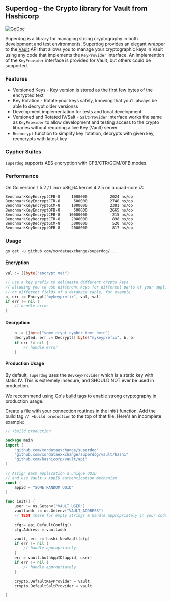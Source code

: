 ## Superdog - the Crypto library for Vault from Hashicorp
[![GoDoc](https://godoc.org/github.com/xordataexchange/superdog?status.svg)](http://godoc.org/github.com/xordataexchange/superdog)


Superdog is a library for managing strong cryptography in both development and test environments.  Superdog provides an elegant wrapper to the [Vault](https://www.vaultproject.io) API that allows you to manage your cryptographic keys in Vault using any code that implements the `KeyProvider` interface.  An implemention of the `KeyProvider` interface is provided for Vault, but others could be supported.

### Features

-  Versioned Keys - Key version is stored as the first few bytes of the encrypted text
-  Key Rotation - Rotate your keys safely, knowing that you'll always be able to decrypt older versionss
-  Development implementation for tests and local development
-  Versioned and Rotated IV/Salt - `SaltProvider` interface works the same as `KeyProvider` to allow development and testing access to the crypto libraries without requiring a live Key (Vault) server
-  `Reencrypt` function to simplify key rotation, decrypts with given key, reencrypts with latest key

### Cypher Suites

`superdog` supports AES encryption with CFB/CTR/GCM/OFB modes.


### Performance

On Go version 1.5.2 / Linux x86_64 kernel 4.2.5 on a quad-core i7:

```
BenchmarkKeyEncryptCFB-8	 1000000	      2024 ns/op
BenchmarkKeyEncryptCTR-8	  500000	      2748 ns/op
BenchmarkKeyEncryptGCM-8	 1000000	      2381 ns/op
BenchmarkKeyEncryptOFB-8	  500000	      2665 ns/op
BenchmarkKeyDecryptCFB-8	10000000	       215 ns/op
BenchmarkKeyDecryptCTR-8	 2000000	       898 ns/op
BenchmarkKeyDecryptGCM-8	 3000000	       520 ns/op
BenchmarkKeyDecryptOFB-8	 2000000	       817 ns/op
```

### Usage

`go get -u github.com/xordataexchange/superdog/...`

#### Encryption
```go
val := []byte("encrypt me!")

// use a key prefix to delineate different crypto keys
// allowing you to use different keys for different parts of your application
// or different fields of a database table, for example
b, err := Encrypt("mykeyprefix", val, val)
if err != nil {
	// handle error
}
```
#### Decryption
```go
	b := []byte["some crypt cypher text here"]
	decrypted, err := Decrypt([]byte("mykeyprefix", b, b)
	if err != nil {
		// handle error
	}

```

#### Production Usage
By default, `superdog` uses the `DevKeyProvider` which is a static key with static IV.  This is extremely insecure, and SHOULD NOT ever be used in production.

We reccommend using Go's [build tags](https://golang.org/pkg/go/build/) to enable strong cryptography in production usage.

Create a file with your connection routines in the init() function.  Add the build tag `// +build production` to the top of that file.  Here's an incomplete example:

```go
// +build production

package main
import (
	"github.com/xordataexchange/superdog"
	"github.com/xordataexxchange/superdog/vault/hashi"
	"github.com/hashicorp/vault/api"
)

// Assign each application a unique UUID
// and use Vault's AppID authentication mechanism
const (
	appid = "SOME RANDOM UUID"
)

func init() {
	user := os.Getenv("VAULT_USER")
	vaultaddr := os.Getenv("VAULT_ADDRESS")
	// TEST these for empty strings & handle appropriately in your code

	cfg:= api.DefaultConfig()
	cfg.Address = vaultaddr

	vault, err := hashi.NewVault(cfg)
	if err != nil {
		// handle appropriately
	}
	err = vault.AuthAppID(appid, user)
	if err != nil {
		// handle appropriately
	}

	crypto.DefaultKeyProvider = vault
	crypto.DefaultSaltProvider = vault

}

```
